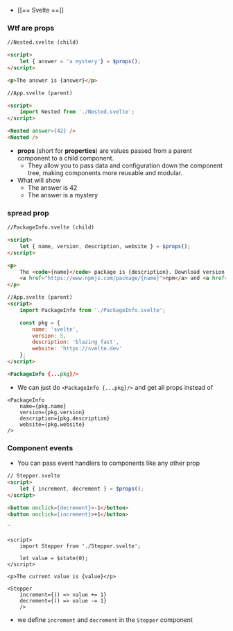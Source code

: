 - [[== Svelte ==]]
### Wtf are props
```html
//Nested.svelte (child)

<script>
	let { answer = 'a mystery'} = $props();
</script>

<p>The answer is {answer}</p>

```

```html
//App.svelte (parent)

<script>
	import Nested from './Nested.svelte';
</script>

<Nested answer={42} />
<Nested />

```
- **props** (short for **properties**) are values passed from a parent component to a child component.
	- They allow you to pass data and configuration down the component tree, making components more reusable and modular.
- What will show
	- The answer is 42
	- The answer is a mystery

### spread prop
```html
//PackageInfo.svelte (child)

<script>
	let { name, version, description, website } = $props();
</script>

<p>
	The <code>{name}</code> package is {description}. Download version {version} from
	<a href="https://www.npmjs.com/package/{name}">npm</a> and <a href={website}>learn more here</a>
</p>

```

```html
//App.svelte (parent)
<script>
	import PackageInfo from './PackageInfo.svelte';

	const pkg = {
		name: 'svelte',
		version: 5,
		description: 'blazing fast',
		website: 'https://svelte.dev'
	};
</script>

<PackageInfo {...pkg}/>

```
- We can just do `<PackageInfo {...pkg}/>` and get all props instead of 
```
<PackageInfo
	name={pkg.name}
	version={pkg.version}
	description={pkg.description}
	website={pkg.website}
/>
```

### Component events
- You can pass event handlers to components like any other prop
```html
// Stepper.svelte
<script>
	let { increment, decrement } = $props();
</script>

<button onclick={decrement}>-1</button>
<button onclick={increment}>+1</button>
```
``
```
<script>
	import Stepper from './Stepper.svelte';

	let value = $state(0);
</script>

<p>The current value is {value}</p>

<Stepper 
	increment={() => value += 1}
	decrement={() => value -= 1}
	/>
```
- we define `increment` and `decrement` in the `Stepper` component